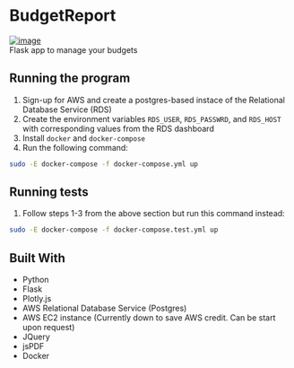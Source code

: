 # BudgetReport
[![image](https://travis-ci.org/TomOrth/BudgetReport.svg?branch=master)](https://travis-ci.org/TomOrth/BudgetReport) <br />
Flask app to manage your budgets

## Running the program

1. Sign-up for AWS and create a postgres-based instace of the Relational Database Service (RDS)
2. Create the environment variables `RDS_USER`, `RDS_PASSWRD`, and `RDS_HOST` with corresponding values from the RDS dashboard
3. Install `docker` and `docker-compose`
4. Run the following command:
```bash
sudo -E docker-compose -f docker-compose.yml up
```

## Running tests

1. Follow steps 1-3 from the above section but run this command instead:
```bash
sudo -E docker-compose -f docker-compose.test.yml up
```

## Built With
* Python
* Flask
* Plotly.js
* AWS Relational Database Service (Postgres)
* AWS EC2 instance (Currently down to save AWS credit. Can be start upon request)
* JQuery
* jsPDF
* Docker

